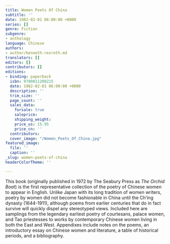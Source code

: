 ```yaml
---
title: Women Poets Of China
subtitle: ''
date: 1982-02-01 06:00:00 +0000
series: []
genre: Fiction
subgenre:
- anthology
language: Chinese
authors:
- author/kenneth-rexroth.md
translators: []
editors: []
contributors: []
editions:
- binding: paperback
  isbn: 9780811208215
  date: 1982-02-01 06:00:00 +0000
  description: ''
  trim_size: ''
  page_count: ''
  sales_data:
    forsale: true
    saleprice: 
    shipping_weight: 
    price_us: 15.95
    price_cn: ''
  contributors: 
  cover_image: "/Women_Poets_Of_China.jpg"
featured_image:
  file: ''
  caption: ''
_slug: women-poets-of-china
headerColorTheme: ''

---
```

This book (originally published in 1972 by The Seabury Press as _The Orchid Boat_) is the first representative collection of the poetry of Chinese women to appear in English. Unlike Japan with its long tradition of women writers, poetry by women did not become fashionable in China until the Ch’ing dynasty (1644-1911), although poems from earlier centuries that do in fact survive will quickly dispel any stereotyped views. Included here are samplings from the legendary earliest poetry of courtesans, palace women, and Tao priestesses to works by contemporary Chinese women living in both the East and West. Appendixes include notes on the poems, an introductory essay on Chinese women and literature, a table of historical periods, and a bibliography.

